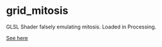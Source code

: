 # grid_mitosis
GLSL Shader falsely emulating mitosis. Loaded in Processing. 

[See here](https://twitter.com/_samuelcho/status/1260888508568408064)
